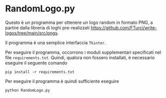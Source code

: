 # RandomLogo.py

Questo è un programma per ottenere un logo random in formato PNG, a partire dalla libreria di loghi pre-realizzati https://github.com/FTurci/write-logos/tree/main/src/pngs.

Il programma è una semplice interfaccia `Tkinter`.

Per eseguire il programma, occorrono i moduli supplementari specificati nel file `requirements.txt`. Quindi, qualora non fossero installati, è necessario eseguire il seguente comando

```
pip install -r requirements.txt
```

Per eseguire il programma è quindi sufficiente eseguire

```
python RandomLogo.py         
```
